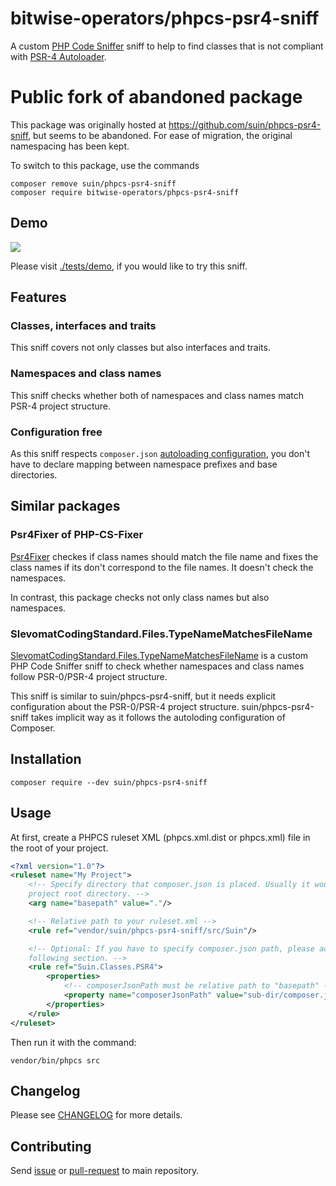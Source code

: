 # bitwise-operators/phpcs-psr4-sniff

A custom [PHP Code Sniffer] sniff to help to find classes that is not compliant with [PSR-4 Autoloader].

[PHP Code Sniffer]: https://github.com/squizlabs/PHP_CodeSniffer
[PSR-4 Autoloader]: https://www.php-fig.org/psr/psr-4/

# Public fork of abandoned package

This package was originally hosted at https://github.com/suin/phpcs-psr4-sniff, but seems to be abandoned. 
For ease of migration, the original namespacing has been kept.

To switch to this package, use the commands
```
composer remove suin/phpcs-psr4-sniff
composer require bitwise-operators/phpcs-psr4-sniff
```

## Demo

![](tests/demo/demo.png)

Please visit [./tests/demo](/tests/demo), if you would like to try this sniff.

## Features

### Classes, interfaces and traits

This sniff covers not only classes but also interfaces and traits.

### Namespaces and class names

This sniff checks whether both of namespaces and class names match PSR-4 project structure.

### Configuration free

As this sniff respects `composer.json` [autoloading configuration], you don't have to declare mapping between namespace prefixes and base directories.

[autoloading configuration]: https://getcomposer.org/doc/04-schema.md#psr-4

## Similar packages

### Psr4Fixer of PHP-CS-Fixer

[Psr4Fixer] checkes if class names should match the file name and fixes the class names if its don't correspond to the file names. It doesn't check the namespaces.

In contrast, this package checks not only class names but also namespaces.

[Psr4Fixer]:https://github.com/FriendsOfPHP/PHP-CS-Fixer/blob/master/src/Fixer/Basic/Psr4Fixer.php

### SlevomatCodingStandard.Files.TypeNameMatchesFileName

[SlevomatCodingStandard.Files.TypeNameMatchesFileName] is a custom PHP Code Sniffer sniff to check whether namespaces and class names follow PSR-0/PSR-4 project structure.

[SlevomatCodingStandard.Files.TypeNameMatchesFileName]: https://github.com/slevomat/coding-standard#slevomatcodingstandardfilestypenamematchesfilename

This sniff is similar to suin/phpcs-psr4-sniff, but it needs explicit configuration about the PSR-0/PSR-4 project structure. suin/phpcs-psr4-sniff takes implicit way as it follows the autoloding configuration of Composer.

## Installation

```
composer require --dev suin/phpcs-psr4-sniff
```

## Usage

At first, create a PHPCS ruleset XML (phpcs.xml.dist or phpcs.xml) file in the root of your project.

```xml
<?xml version="1.0"?>
<ruleset name="My Project">
    <!-- Specify directory that composer.json is placed. Usually it would be
    project root directory. -->
    <arg name="basepath" value="."/>

    <!-- Relative path to your ruleset.xml -->
    <rule ref="vendor/suin/phpcs-psr4-sniff/src/Suin"/>

    <!-- Optional: If you have to specify composer.json path, please add
    following section. -->
    <rule ref="Suin.Classes.PSR4">
        <properties>
            <!-- composerJsonPath must be relative path to "basepath" -->
            <property name="composerJsonPath" value="sub-dir/composer.json"/>
        </properties>
    </rule>
</ruleset>
```

Then run it with the command:

```
vendor/bin/phpcs src
```

## Changelog

Please see [CHANGELOG](https://github.com/bitwise-operators/phpcs-psr4-sniff/blob/master/CHANGELOG.md) for more details.

## Contributing

Send [issue](https://github.com/bitwise-operators/phpcs-psr4-sniff/issues) or [pull-request](https://github.com/bitwise-operators/phpcs-psr4-sniff/pulls) to main repository.
